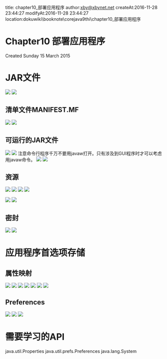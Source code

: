 title: chapter10_部署应用程序 
author:xby@xbynet.net
createAt:2016-11-28 23:44:27
modifyAt:2016-11-28 23:44:27
location:dokuwiki\booknote\corejava9thi\chapter10_部署应用程序

#  Chapter10 部署应用程序 
Created Sunday 15 March 2015

#  JAR文件 
![](/data/dokuwiki/booknote/corejava9thi/pasted/20150521-064422.png)
![](/data/dokuwiki/booknote/corejava9thi/pasted/20150521-064442.png)

##  清单文件MANIFEST.MF 
![](/data/dokuwiki/booknote/corejava9thi/pasted/20150521-064502.png)
![](/data/dokuwiki/booknote/corejava9thi/pasted/20150521-064508.png)

##  可运行的JAR文件 
![](/data/dokuwiki/booknote/corejava9thi/pasted/20150521-064520.png)
![](/data/dokuwiki/booknote/corejava9thi/pasted/20150521-064523.png)
注意命令行程序千万不要用javaw打开。只有涉及到GUI程序时才可以考虑用javaw命令。
![](/data/dokuwiki/booknote/corejava9thi/pasted/20150521-064528.png)
![](/data/dokuwiki/booknote/corejava9thi/pasted/20150521-064533.png)

##  资源 
![](/data/dokuwiki/booknote/corejava9thi/pasted/20150521-064546.png)
![](/data/dokuwiki/booknote/corejava9thi/pasted/20150521-064559.png)
![](/data/dokuwiki/booknote/corejava9thi/pasted/20150521-064716.png)
![](/data/dokuwiki/booknote/corejava9thi/pasted/20150521-064620.png)

![](/data/dokuwiki/booknote/corejava9thi/pasted/20150521-064625.png)
![](/data/dokuwiki/booknote/corejava9thi/pasted/20150521-064633.png)

##  密封 
![](/data/dokuwiki/booknote/corejava9thi/pasted/20150521-064733.png)
![](/data/dokuwiki/booknote/corejava9thi/pasted/20150521-064737.png)

#  应用程序首选项存储 

##  属性映射 
![](/data/dokuwiki/booknote/corejava9thi/pasted/20150521-064749.png)
![](/data/dokuwiki/booknote/corejava9thi/pasted/20150521-064805.png)
![](/data/dokuwiki/booknote/corejava9thi/pasted/20150521-064813.png)
![](/data/dokuwiki/booknote/corejava9thi/pasted/20150521-064818.png)
![](/data/dokuwiki/booknote/corejava9thi/pasted/20150521-064829.png)
![](/data/dokuwiki/booknote/corejava9thi/pasted/20150521-064837.png)
![](/data/dokuwiki/booknote/corejava9thi/pasted/20150521-064846.png)
##  Preferences 
![](/data/dokuwiki/booknote/corejava9thi/pasted/20150521-064910.png)
![](/data/dokuwiki/booknote/corejava9thi/pasted/20150521-065031.png)
![](/data/dokuwiki/booknote/corejava9thi/pasted/20150521-065040.png)

#  需要学习的API 
java.util.Properties
java.util.prefs.Preferences
java.lang.System
